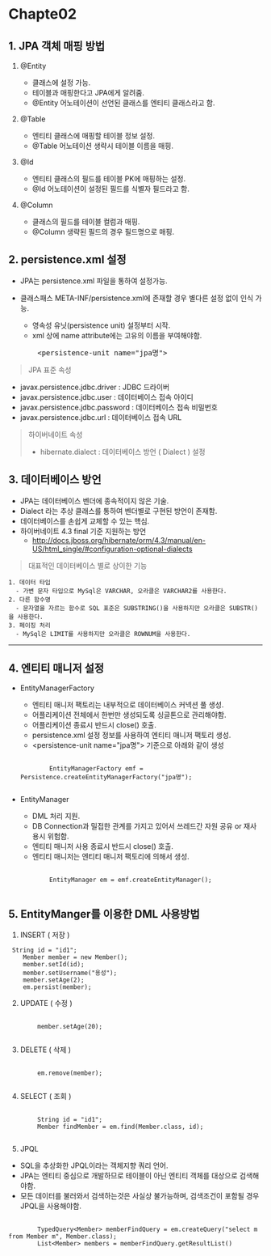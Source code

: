 # Chapte02 

## 1. JPA 객체 매핑 방법

  1. @Entity
  
     * 클래스에 설정 가능.
     * 테이블과 매핑한다고 JPA에게 알려줌.
     * @Entity 어노테이션이 선언된 클래스를 엔티티 클래스라고 함.

  2. @Table
  
     * 엔티티 클래스에 매핑할 테이블 정보 설정.
     * @Table 어노테이션 생략시 테이블 이름을 매핑.

  3. @Id
  
     * 엔티티 클래스의 필드를 테이블 PK에 매핑하는 설정.
     * @Id 어노테이션이 설정된 필드를 식별자 필드라고 함.

  4. @Column
  
     * 클래스의 필드를 테이블 컬럼과 매핑.
     * @Column 생략된 필드의 경우 필드명으로 매핑.

## 2. persistence.xml 설정

  * JPA는 persistence.xml 파일을 통하여 설정가능.
  * 클래스패스 META-INF/persistence.xml에 존재할 경우 별다른 설정 없이 인식 가능.
    + 영속성 유닛(persistence unit) 설정부터 시작.
    + xml 상에 name attribute에는 고유의 이름을 부여해야함.
     
    <pre>
        &lt;persistence-unit name="jpa명"&gt;
    </pre>

  > JPA 표준 속성
  * javax.persistence.jdbc.driver : JDBC 드라이버
  * javax.persistence.jdbc.user : 데이터베이스 접속 아이디
  * javax.persistence.jdbc.password : 데이터베이스 접속 비밀번호
  * javax.persistence.jdbc.url : 데이터베이스 접속 URL

  > 하이버네이트 속성
  >
  >   * hibernate.dialect : 데이터베이스 방언 ( Dialect ) 설정

## 3. 데이터베이스 방언

  * JPA는 데이터베이스 벤더에 종속적이지 않은 기술.
  * Dialect 라는 추상 클래스를 통하여 벤더별로 구현된 방언이 존재함.
  * 데이터베이스를 손쉽게 교체할 수 있는 핵심.
  * 하이버네이트 4.3 final 기준 지원하는 방언 
    - <http://docs.jboss.org/hibernate/orm/4.3/manual/en-US/html_single/#configuration-optional-dialects>

  > 대표적인 데이터베이스 별로 상이한 기능

    1. 데이터 타입
      - 가변 문자 타입으로 MySql은 VARCHAR, 오라클은 VARCHAR2를 사용한다.
    2. 다른 함수명
      - 문자열을 자르는 함수로 SQL 표준은 SUBSTRING()을 사용하지만 오라클은 SUBSTR()을 사용한다.
    3. 페이징 처리
      - MySql은 LIMIT를 사용하지만 오라클은 ROWNUM을 사용한다.

---------------------------------------

## 4. 엔티티 매니저 설정
  * EntityManagerFactory
    - 엔티티 매니저 팩토리는 내부적으로 데이터베이스 커넥션 풀 생성.
    - 어플리케이션 전체에서 한번만 생성되도록 싱글톤으로 관리해야함.
    - 어플리케이션 종료시 반드시 close() 호출.
    - persistence.xml 설정 정보를 사용하여 엔티티 매니저 팩토리 생성.
    - &lt;persistence-unit name="jpa명"&gt; 기준으로 아래와 같이 생성
    <pre>
        <code>
            EntityManagerFactory emf = Persistence.createEntityManagerFactory("jpa명");
        </code>
    </pre>

  * EntityManager
    - DML 처리 지원.
    - DB Connection과 밀접한 관계를 가지고 있어서 쓰레드간 자원 공유 or 재사용시 위험함.
    - 엔티티 매니저 사용 종료시 반드시 close() 호출.
    - 엔티티 매니저는 엔티티 매니저 팩토리에 의해서 생성.
    <pre>
        <code>
            EntityManager em = emf.createEntityManager();
        </code>
    </pre>

## 5. EntityManger를 이용한 DML 사용방법
1. INSERT ( 저장 )
<pre><code>	String id = "id1";
    Member member = new Member();
    member.setId(id);
    member.setUsername("용성");
    member.setAge(2);
    em.persist(member);
</code></pre>

2. UPDATE ( 수정 )
<pre>
    <code>
        member.setAge(20);
    </code>
</pre>

3. DELETE ( 삭제 )
<pre>
    <code>
        em.remove(member);
    </code>
</pre>

4. SELECT ( 조회 )
<pre>
    <code>
        String id = "id1";
        Member findMember = em.find(Member.class, id);
    </code>
</pre>

5. JPQL
  * SQL을 추상화한 JPQL이라는 객체지향 쿼리 언어.
  * JPA는 엔티티 중심으로 개발하므로 테이블이 아닌 엔티티 객체를 대상으로 검색해야함.
  * 모든 데이터를 불러와서 검색하는것은 사실상 불가능하며, 검색조건이 포함될 경우 JPQL을 사용해야함.
<pre>
    <code>
        TypedQuery&lt;Member&gt; memberFindQuery = em.createQuery("select m from Member m", Member.class);
        List&lt;Member&gt; members = memberFindQuery.getResultList()
    </code>
</pre>
 

   
